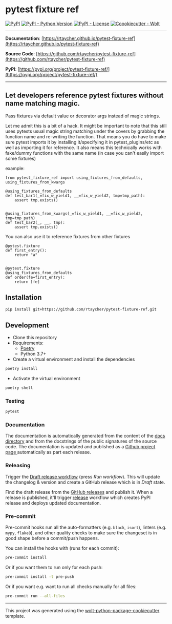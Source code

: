 # pytest fixture ref

[![PyPI](https://img.shields.io/pypi/v/pytest-fixture-ref?style=flat-square)](https://pypi.python.org/pypi/pytest-fixture-ref/)
[![PyPI - Python Version](https://img.shields.io/pypi/pyversions/pytest-fixture-ref?style=flat-square)](https://pypi.python.org/pypi/pytest-fixture-ref/)
[![PyPI - License](https://img.shields.io/pypi/l/pytest-fixture-ref?style=flat-square)](https://pypi.python.org/pypi/pytest-fixture-ref/)
[![Coookiecutter - Wolt](https://img.shields.io/badge/cookiecutter-Wolt-00c2e8?style=flat-square&logo=cookiecutter&logoColor=D4AA00&link=https://github.com/woltapp/wolt-python-package-cookiecutter)](https://github.com/woltapp/wolt-python-package-cookiecutter)


---

**Documentation**: [https://rtaycher.github.io/pytest-fixture-ref](https://rtaycher.github.io/pytest-fixture-ref)

**Source Code**: [https://github.com/rtaycher/pytest-fixture-ref](https://github.com/rtaycher/pytest-fixture-ref)

**PyPI**: [https://pypi.org/project/pytest-fixture-ref/](https://pypi.org/project/pytest-fixture-ref/)

---

## Let developers reference pytest fixtures without name matching magic.

Pass fixtures via default value or decorator args instead of magic strings.

Let me admit this is a bit of a hack.
It might be important to note that this still uses pytests usual magic string matching under the covers
by grabbing the function name and re-writing the function.
That means you do have to make sure pytest imports it by installing it/specifying it in pytest_plugins/etc
as well as importing it for reference.
It also means this technically works with fake/dummy functions with the same name
(in case you can't easily import some fixtures)



example:

    from pytest_fixture_ref import using_fixtures_from_defaults, using_fixtures_from_kwargs

    @using_fixtures_from_defaults
    def test_bar1(_=fix_w_yield1, __=fix_w_yield2, tmp=tmp_path):
        assert tmp.exists()


    @using_fixtures_from_kwargs(_=fix_w_yield1, __=fix_w_yield2, tmp=tmp_path)
    def test_bar2(_, __, tmp):
        assert tmp.exists()


You can also use it to reference fixtures from other fixtures

    @pytest.fixture
    def first_entry():
        return "a"


    @pytest.fixture
    @using_fixtures_from_defaults
    def order(fe=first_entry):
        return [fe]

## Installation

```sh
pip install git+https://github.com/rtaycher/pytest-fixture-ref.git

```

## Development

* Clone this repository
* Requirements:
  * [Poetry](https://python-poetry.org/)
  * Python 3.7+
* Create a virtual environment and install the dependencies

```sh
poetry install
```

* Activate the virtual environment

```sh
poetry shell
```

### Testing

```sh
pytest
```

### Documentation

The documentation is automatically generated from the content of the [docs directory](./docs) and from the docstrings
 of the public signatures of the source code. The documentation is updated and published as a [Github project page
 ](https://pages.github.com/) automatically as part each release.

### Releasing

Trigger the [Draft release workflow](https://github.com/rtaycher/pytest-fixture-ref/actions/workflows/draft_release.yml)
(press _Run workflow_). This will update the changelog & version and create a GitHub release which is in _Draft_ state.

Find the draft release from the
[GitHub releases](https://github.com/rtaycher/pytest-fixture-ref/releases) and publish it. When
 a release is published, it'll trigger [release](https://github.com/rtaycher/pytest-fixture-ref/blob/master/.github/workflows/release.yml) workflow which creates PyPI
 release and deploys updated documentation.

### Pre-commit

Pre-commit hooks run all the auto-formatters (e.g. `black`, `isort`), linters (e.g. `mypy`, `flake8`), and other quality
 checks to make sure the changeset is in good shape before a commit/push happens.

You can install the hooks with (runs for each commit):

```sh
pre-commit install
```

Or if you want them to run only for each push:

```sh
pre-commit install -t pre-push
```

Or if you want e.g. want to run all checks manually for all files:

```sh
pre-commit run --all-files
```

---

This project was generated using the [wolt-python-package-cookiecutter](https://github.com/woltapp/wolt-python-package-cookiecutter) template.
